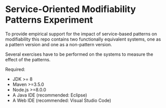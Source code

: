 # Service-Oriented Modifiability Patterns Experiment

To provide empirical support for the impact of service-based patterns on modifiability this repo contains two functionally equivalent systems, one as a pattern version and one as a non-pattern version.

Several exercises have to be performed on the systems to measure the effect of the patterns.

Required:
- JDK >= 8
- Maven >=3.5.0
- Node.js >=8.0.0
- A Java IDE (recommended: Eclipse)
- A Web IDE (recommended: Visual Studio Code)
